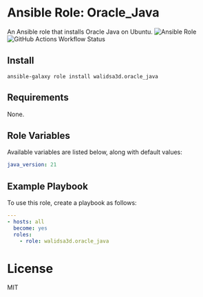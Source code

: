 # Ansible Role: Oracle_Java

An Ansible role that installs Oracle Java on Ubuntu.
![Ansible Role](https://img.shields.io/ansible/role/d/walidsa3d/oracle_java)
![GitHub Actions Workflow Status](https://img.shields.io/github/actions/workflow/status/walidsa3d/ansible-oracle-java/main.yml)

Install
------------
```
ansible-galaxy role install walidsa3d.oracle_java

```
Requirements
------------

None.

Role Variables
------------

Available variables are listed below, along with default values:

```yaml
java_version: 21
```

Example Playbook
------------
To use this role, create a playbook as follows:

```yaml
---
- hosts: all
  become: yes
  roles:
    - role: walidsa3d.oracle_java
```

# License
MIT

